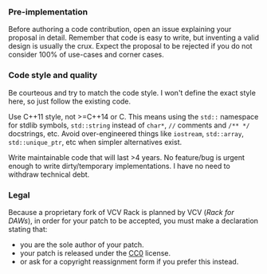 
### Pre-implementation

Before authoring a code contribution, open an issue explaining your proposal in detail.
Remember that code is easy to write, but inventing a valid design is usually the crux.
Expect the proposal to be rejected if you do not consider 100% of use-cases and corner cases.

### Code style and quality

Be courteous and try to match the code style.
I won't define the exact style here, so just follow the existing code.

Use C++11 style, not >=C++14 or C.
This means using the `std::` namespace for stdlib symbols, `std::string` instead of `char*`, `//` comments and `/** */` docstrings, etc.
Avoid over-engineered things like `iostream`, `std::array`, `std::unique_ptr`, etc when simpler alternatives exist.

Write maintainable code that will last >4 years.
No feature/bug is urgent enough to write dirty/temporary implementations.
I have no need to withdraw technical debt.

### Legal

Because a proprietary fork of VCV Rack is planned by VCV (*Rack for DAWs*), in order for your patch to be accepted, you must make a declaration stating that:
- you are the sole author of your patch.
- your patch is released under the [CC0](https://creativecommons.org/publicdomain/zero/1.0/) license.
- or ask for a copyright reassignment form if you prefer this instead.
